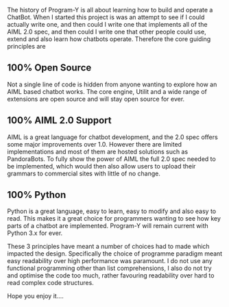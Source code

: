 The history of Program-Y is all about learning how to build and operate a ChatBot. When I started this project is was an attempt to see if I could actually write one, and then could I write one that implements all of the AIML 2.0 spec, and then could I write one that other people could use, extend and also learn how chatbots operate. Therefore the core guiding principles are 

## 100% Open Source
Not a single line of code is hidden from anyone wanting to explore how an AIML based chatbot works. The core engine, Utilit and a wide range of extensions are open source and will stay open source for ever.

## 100% AIML 2.0 Support
AIML is a great language for chatbot development, and the 2.0 spec offers some major improvements over 1.0. However there are limited implementations and most of them are hosted solutions such as PandoraBots. To fully show the power of AIML the full 2.0 spec needed to be implemented, which would then also allow users to upload their grammars to commercial sites with little of no change.

## 100% Python
Python is a great language, easy to learn, easy to modify and also easy to read. This makes it a great choice for programmers wanting to see how key parts of a chatbot are implemented. Program-Y will remain current with Python 3.x for ever.

These 3 principles have meant a number of choices had to made which impacted the design. Specifically the choice of programme paradigm meant easy readability over high performance was paramount. I do not use any functional programming other than list comprehensions, I also do not try and optimise the code too much, rather favouring readability over hard to read complex code structures.

Hope you enjoy it....